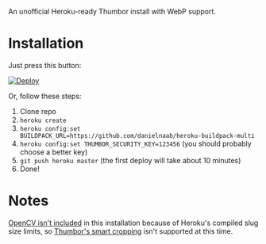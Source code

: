 An unofficial Heroku-ready Thumbor install with WebP support.

# Installation

Just press this button:

[![Deploy](https://www.herokucdn.com/deploy/button.svg)](https://heroku.com/deploy)

Or, follow these steps:

1. Clone repo
2. `heroku create`
3. `heroku config:set BUILDPACK_URL=https://github.com/danielnaab/heroku-buildpack-multi`
4. `heroku config:set THUMBOR_SECURITY_KEY=123456` (you should probably choose a better key)
5. `git push heroku master` (the first deploy will take about 10 minutes)
6. Done!

# Notes

[OpenCV isn't included](https://github.com/gesteves/biscayne/issues/1) in this installation because of Heroku's compiled slug size limits, so [Thumbor's smart cropping](https://github.com/thumbor/thumbor/wiki/Detection-algorithms) isn't supported at this time.
